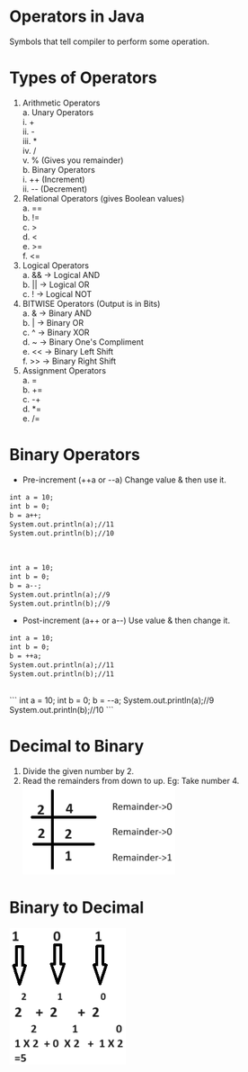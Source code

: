 # Operators in Java
Symbols that tell compiler to perform some operation.
# Types of Operators
1. Arithmetic Operators<br>
    a. Unary Operators<br>
        i. +<br>
        ii. -<br>
        iii. *<br>
        iv. /<br>
        v. % (Gives you remainder)<br>
    b. Binary Operators<br>
        i. ++ (Increment)<br>
        ii. -- (Decrement)<br>
2. Relational Operators (gives Boolean values)<br>
    a. ==<br>
    b. !=<br>
    c. ><br>
    d. <<br>
    e. >=<br>
    f. <=<br>
3. Logical Operators<br>
    a. && -> Logical AND<br>
    b. || -> Logical OR<br>
    c. ! -> Logical NOT<br>
4. BITWISE Operators (Output is in Bits)<br>
    a. & -> Binary AND<br>
    b. | -> Binary OR<br>
    c. ^ -> Binary XOR<br>
    d. ~ -> Binary One's Compliment<br>
    e. << -> Binary Left Shift<br>
    f. >> -> Binary Right Shift<br>
5. Assignment Operators<br>
    a. =<br>
    b. +=<br>
    c. -+<br>
    d. *=<br>
    e. /=<br>

# Binary Operators
- Pre-increment (++a or --a)
Change value & then use it.<br>
```
int a = 10;
int b = 0;
b = a++;
System.out.println(a);//11
System.out.println(b);//10
```
<br>

```
int a = 10;
int b = 0;
b = a--;
System.out.println(a);//9
System.out.println(b);//9
```

- Post-increment (a++ or a--)
Use value & then change it.<br>
```
int a = 10;
int b = 0;
b = ++a;
System.out.println(a);//11
System.out.println(b);//11
```
<br>
```
int a = 10;
int b = 0;
b = --a;
System.out.println(a);//9
System.out.println(b);//10
```

# Decimal to Binary
1. Divide the given number by 2.
2. Read the remainders from down to up.
Eg: Take number 4.<br>
![Division](image-1.png)
# Binary to Decimal
![Binary to Decimal](image-2.png)